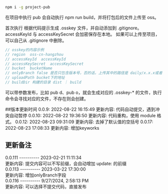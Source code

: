 ```bash
npm i -g project-pub
```

在项目中执行 pub
会自动执行 npm run build，并将打包后的文件上传至 oss。

首次执行 根据代码提示生成 .osskey 文件，并自动添加到 .gitignore。
accessKeyId 与 accessKeySecret 会加密保存在本地。
如果可以上传至项目，可以自己从 .gitignore 中删除。

```javascript
// osskey的内容示例
// region  oss-cn-hangzhou
// accessKeyId  accessKeyId
// accessKeySecret  accessKeySecret
// bucket  bucketName
// onlyBranch false 是否只包含版本号，否的话，上传其中的路径是 daily/x.x.x或者 feature/x.x.x，如果设置为true，则上传其中的版本路径为x.x.x
// uploadPath bucket下的地址
// buildDir 构建的目录 dist ｜ build
```

可以带参数发布，比如 pub d、pub o，就会生成对应的 .osskey-\* 的文件，执行命令会寻找对应的文件，不存在则会创建。

##版本更新时间
0.0.9: 2022-08-22 16:15:49
更新内容: 代码自动提交，遇到冲突自动暂停
0.0.10: 2022-08-22 19:36:50
更新内容: 代码重构，使用 module 格式。
0.0.12: 2022-08-23 09:31:09
更新内容: 去掉了默认值的空括号
0.0.17: 2022-08-23 17:08:33
更新内容: 增加keyworks

## 更新备注
  
0.0.111 ---------- 2023-02-21 11:11:34  
更新内容: 提交内容可以不写前缀，会自动增加 update: 的前缀  
0.0.113 ---------- 2023-03-22 17:30:00  
更新内容: 增加onlyBranch字段  
0.0.116 ---------- 9/27/2024, 2:58:13 PM  
更新内容: 可以选择不提交代码，直接发布  
